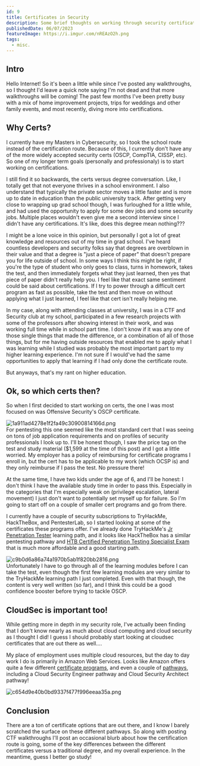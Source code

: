 ```yaml
---
id: 9
title: Certificates in Security
description: Some brief thoughts on working through security certifications
publishedDate: 06/07/2023
featureImage: https://i.imgur.com/nREAzO2h.png
tags:
  - misc.
---
```


## Intro
Hello Internet!
So it's been a little while since I've posted any walkthroughs, so I thought I'd leave a quick note saying I'm not dead and that more walkthroughs will be coming! The past few months I've been pretty busy with a mix of home improvement projects, trips for weddings and other family events, and most recently, diving more into certifications.

## Why Certs?
I currently have my Masters in Cybersecurity, so I took the school route instead of the certification route. Because of this, I currently don't have any of the more widely accepted security certs (OSCP, CompTIA, CISSP, etc). So one of my longer term goals (personally and professionaly) is to start working on certifications.

I still find it so backwards, the certs versus degree conversation. Like, I totally get that not everyone thrives in a school environment. I also understand that typically the private sector moves a little faster and is more up to date in education than the public university track. After getting very close to wrapping up grad school though, I was furloughed for a little while, and had used the opportunity to apply for some dev jobs and some security jobs. Multiple places wouldn't even give me a second interview since I didn't have any certifications. It's like, does this degree mean nothing???

I might be a lone voice in this opinion, but personally I got a lot of great knowledge and resources out of my time in grad school. I've heard countless developers and security folks say that degrees are overblown in their value and that a degree is "just a piece of paper" that doesn't prepare you for life outside of school. In some ways I think this might be right, if you're the type of student who only goes to class, turns in homework, takes the test, and then immediately forgets what they just learned, then yes that piece of paper didn't really help you. I feel like that exact same sentiment could be said about certifications. If I try to power through a difficult cert program as fast as possible, take the test and then move on without applying what I just learned, I feel like that cert isn't really helping me. 

In my case, along with attending classes at university, I was in a CTF and Security club at my school, participated in a few research projects with some of the professors after showing interest in their work, and was working full time while in school part time. I don't know if it was any one of those single things that made the difference, or a combination of all of those things, but for me having outside resources that enabled me to apply what I was learning while I studied was probably the most important part to my higher learning experience. I'm not sure if I would've had the same opportunities to apply that learning if I had only done the certificate route.

But anyways, that's my rant on higher education.

## Ok, so which certs then?
So when I first decided to start working on certs, the one I was most focused on was Offensive Security's OSCP certificate.

![1a911ad4278e1f2fa49c30900814166d.png](https://i.imgur.com/nREAzO2.png)\
For pentesting this one seemed like the most standard cert that I was seeing on tons of job application requirements and on profiles of security professionals I look up to. I'll be honest though, I saw the price tag on the test and study material ($1,599 at the time of this post) and I got a little worried. My employer has a policy of reimbursing for certificate programs I enroll in, but the cert has to be applicable to my work (which OCSP is) and they only reimburse if I pass the test. No pressure there!

At the same time, I have two kids under the age of 6, and I'll be honest: I don't think I have the available study time in order to pass this. Especially in the categories that I'm especially weak on (privilege escalation, lateral movement) I just don't want to potentially set myself up for failure. So I'm going to start off on a couple of smaller cert programs and go from there.

I currently have a couple of security subscriptions to TryHackMe, HackTheBox, and PentesterLab, so I started looking at some of the certificates these programs offer. I've already done TryHackMe's [Jr Penetration Tester](https://tryhackme.com/path/outline/jrpenetrationtester) learning path, and it looks like HackTheBox has a similar pentesting pathway and [HTB Certified Penetration Testing Specialist Exam](https://academy.hackthebox.com/exams/3/) that is much more affordable and a good starting path. 

![c9b0d6a86a74a1970b5ab1f820bb2816.png](https://i.imgur.com/RX0iKqr.png)\
Unfortunately I have to go through all of the learning modules before I can take the test, even though the first few learning modules are very similar to the TryHackMe learning path I just completed. Even with that though, the content is very well written (so far), and I think this could be a good confidence booster before trying to tackle OSCP.


## CloudSec is important too!
While getting more in depth in my security role, I've actually been finding that I don't know nearly as much about cloud computing and cloud security as I thought I did! I guess I should probably start looking at cloudsec certificates that are out there as well....

My place of employment uses multiple cloud resources, but the day to day work I do is primarily in Amazon Web Services. Looks like Amazon offers quite a few different [certificate programs](https://aws.amazon.com/certification/exams/?nc2=sb_ce_exm), and even a couple of [pathways](https://d1.awsstatic.com/training-and-certification/docs/AWS_certification_paths.pdf), including a Cloud Security Engineer pathway and Cloud Security Architect pathway!

![c654d9e40b0bd9337f477f996eeaa35a.png](https://i.imgur.com/8GYxDpb.png)
## Conclusion
There are a ton of certificate options that are out there, and I know I barely scratched the surface on these different pathways. So along with posting CTF walkthroughs I'll post an occasional blurb about how the certification route is going, some of the key differences between the different certificates versus a traditional degree, and my overall experience.
In the meantime, guess I better go study!




